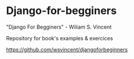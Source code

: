 # Django-for-begginers
"Django For Begginers" - Wiliam S. Vincent

Repository for book's examples & exercices 

https://github.com/wsvincent/djangoforbeginners

